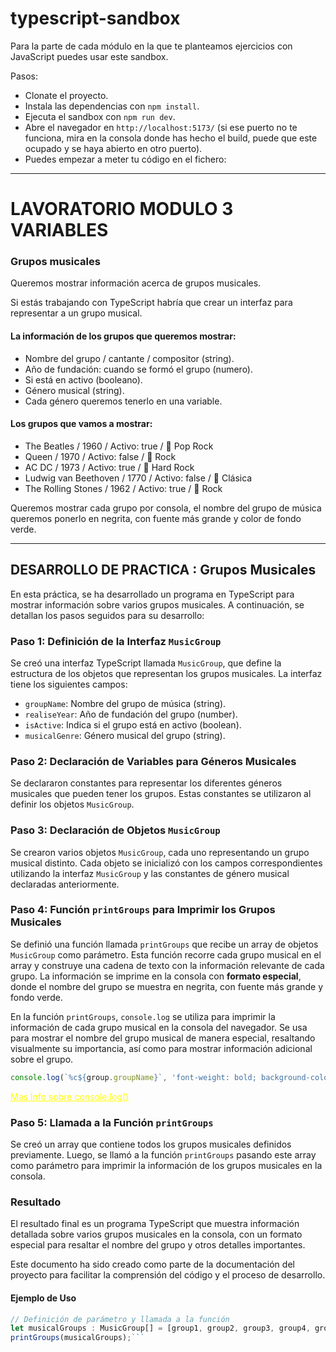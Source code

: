 # typescript-sandbox

Para la parte de cada módulo en la que te planteamos ejercicios con JavaScript puedes usar este sandbox.

Pasos:

- Clonate el proyecto.
- Instala las dependencias con `npm install`.
- Ejecuta el sandbox con `npm run dev`.
- Abre el navegador en `http://localhost:5173/` (si ese puerto no te funciona, mira en la consola donde has hecho el build, puede que este ocupado y se haya abierto en otro puerto).
- Puedes empezar a meter tu código en el fichero:

---

# LAVORATORIO MODULO 3 VARIABLES

### Grupos musicales
Queremos mostrar información acerca de grupos musicales.

Si estás trabajando con TypeScript habría que crear un interfaz para representar a un grupo musical.

#### La información de los grupos que queremos mostrar:

- Nombre del grupo / cantante / compositor (string).
- Año de fundación: cuando se formó el grupo (numero).
- Si está en activo (booleano).
- Género musical (string).
- Cada género queremos tenerlo en una variable.

#### Los grupos que vamos a mostrar:

- The Beatles / 1960 / Activo: true / 🎵 Pop Rock
- Queen / 1970 / Activo: false / 🎸 Rock
- AC DC / 1973 / Activo: true / 🤘 Hard Rock
- Ludwig van Beethoven / 1770 / Activo: false / 🎼 Clásica
- The Rolling Stones / 1962 / Activo: true / 🎸 Rock

Queremos mostrar cada grupo por consola, el nombre del grupo de música queremos ponerlo en negrita, con fuente más grande y color de fondo verde.

---

## DESARROLLO DE PRACTICA : Grupos Musicales

En esta práctica, se ha desarrollado un programa en TypeScript para mostrar información sobre varios grupos musicales. A continuación, se detallan los pasos seguidos para su desarrollo:

### Paso 1: Definición de la Interfaz `MusicGroup`

Se creó una interfaz TypeScript llamada `MusicGroup`, que define la estructura de los objetos que representan los grupos musicales. La interfaz tiene los siguientes campos:

- `groupName`: Nombre del grupo de música (string).
- `realiseYear`: Año de fundación del grupo (number).
- `isActive`: Indica si el grupo está en activo (boolean).
- `musicalGenre`: Género musical del grupo (string).

### Paso 2: Declaración de Variables para Géneros Musicales

Se declararon constantes para representar los diferentes géneros musicales que pueden tener los grupos. Estas constantes se utilizaron al definir los objetos `MusicGroup`.

### Paso 3: Declaración de Objetos `MusicGroup`

Se crearon varios objetos `MusicGroup`, cada uno representando un grupo musical distinto. Cada objeto se inicializó con los campos correspondientes utilizando la interfaz `MusicGroup` y las constantes de género musical declaradas anteriormente.

### Paso 4: Función `printGroups` para Imprimir los Grupos Musicales

Se definió una función llamada `printGroups` que recibe un array de objetos `MusicGroup` como parámetro. Esta función recorre cada grupo musical en el array y construye una cadena de texto con la información relevante de cada grupo. La información se imprime en la consola con **formato especial**, donde el nombre del grupo se muestra en negrita, con fuente más grande y fondo verde.

En la función `printGroups`, `console.log` se utiliza para imprimir la información de cada grupo musical en la consola del navegador. Se usa para mostrar el nombre del grupo musical de manera especial, resaltando visualmente su importancia, así como para mostrar información adicional sobre el grupo.

```javascript
console.log(`%c${group.groupName}`, 'font-weight: bold; background-color: green; font-size:16px', printData);
```

<a href='https://www.freecodecamp.org/espanol/news/ejemplo-de-console-log-en-javascript-como-imprimir-en-la-consola-en-js/' style='color:yellow;'>Mas Info sobre console.log()</a>

### Paso 5: Llamada a la Función `printGroups`

Se creó un array que contiene todos los grupos musicales definidos previamente. Luego, se llamó a la función `printGroups` pasando este array como parámetro para imprimir la información de los grupos musicales en la consola.

### Resultado

El resultado final es un programa TypeScript que muestra información detallada sobre varios grupos musicales en la consola, con un formato especial para resaltar el nombre del grupo y otros detalles importantes.

Este documento ha sido creado como parte de la documentación del proyecto para facilitar la comprensión del código y el proceso de desarrollo.


#### Ejemplo de Uso

```typescript
// Definición de parámetro y llamada a la función
let musicalGroups : MusicGroup[] = [group1, group2, group3, group4, group5];
printGroups(musicalGroups);```
